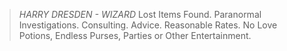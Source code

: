 <blockquote>
<em>HARRY DRESDEN - WIZARD</em>
Lost Items Found. Paranormal Investigations.
Consulting. Advice. Reasonable Rates.
No Love Potions, Endless Purses, Parties or Other Entertainment.
</blockquote>

